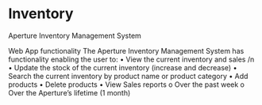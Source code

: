 # Inventory
Aperture Inventory Management System 

Web App functionality
The Aperture Inventory Management System has functionality enabling the user to:
•	View the current inventory and sales /n
•	Update the stock of the current inventory (increase and decrease) 
•	Search the current inventory by product name or product category
•	Add products 
•	Delete products 
•	View Sales reports 
  o	Over the past week 
  o	Over the Aperture’s lifetime (1 month) 

